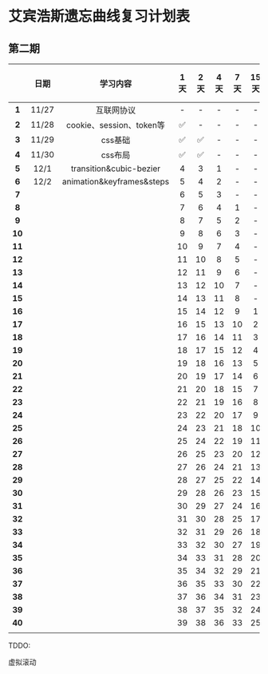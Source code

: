 # 艾宾浩斯遗忘曲线复习计划表

## 第二期

|        | 日期    | 学习内容                      | 1天  | 2天  | 4天  | 7天  | 15天 | 1个月 |
|:------:|:-----:|:-------------------------:|:---:|:---:|:---:|:---:|:---:|:---:|
| **1**  | 11/27 | 互联网协议                     | -   | -   | -   | -   | -   | -   |
| **2**  | 11/28 | cookie、session、token等     | ✅   | -   | -   | -   | -   | -   |
| **3**  | 11/29 | css基础                     | ✅   | ✅   | -   | -   | -   | -   |
| **4**  | 11/30 | css布局                     | ✅   | ✅   | -   | -   | -   | -   |
| **5**  | 12/1  | transition&cubic-bezier   | 4   | 3   | 1   | -   | -   | -   |
| **6**  | 12/2  | animation&keyframes&steps | 5   | 4   | 2   | -   | -   | -   |
| **7**  |       |                           | 6   | 5   | 3   | -   | -   | -   |
| **8**  |       |                           | 7   | 6   | 4   | 1   | -   | -   |
| **9**  |       |                           | 8   | 7   | 5   | 2   | -   | -   |
| **10** |       |                           | 9   | 8   | 6   | 3   | -   | -   |
| **11** |       |                           | 10  | 9   | 7   | 4   | -   | -   |
| **12** |       |                           | 11  | 10  | 8   | 5   | -   | -   |
| **13** |       |                           | 12  | 11  | 9   | 6   | -   | -   |
| **14** |       |                           | 13  | 12  | 10  | 7   | -   | -   |
| **15** |       |                           | 14  | 13  | 11  | 8   | -   | -   |
| **16** |       |                           | 15  | 14  | 12  | 9   | 1   | -   |
| **17** |       |                           | 16  | 15  | 13  | 10  | 2   | -   |
| **18** |       |                           | 17  | 16  | 14  | 11  | 3   | -   |
| **19** |       |                           | 18  | 17  | 15  | 12  | 4   | -   |
| **20** |       |                           | 19  | 18  | 16  | 13  | 5   | -   |
| **21** |       |                           | 20  | 19  | 17  | 14  | 6   | -   |
| **22** |       |                           | 21  | 20  | 18  | 15  | 7   | -   |
| **23** |       |                           | 22  | 21  | 19  | 16  | 8   | -   |
| **24** |       |                           | 23  | 22  | 20  | 17  | 9   | -   |
| **25** |       |                           | 24  | 23  | 21  | 18  | 10  | -   |
| **26** |       |                           | 25  | 24  | 22  | 19  | 11  | -   |
| **27** |       |                           | 26  | 25  | 23  | 20  | 12  | -   |
| **28** |       |                           | 27  | 26  | 24  | 21  | 13  | -   |
| **29** |       |                           | 28  | 27  | 25  | 22  | 14  | -   |
| **30** |       |                           | 29  | 28  | 26  | 23  | 15  | -   |
| **31** |       |                           | 30  | 29  | 27  | 24  | 16  | 1   |
| **32** |       |                           | 31  | 30  | 28  | 25  | 17  | 2   |
| **33** |       |                           | 32  | 31  | 29  | 26  | 18  | 3   |
| **34** |       |                           | 33  | 32  | 30  | 27  | 19  | 4   |
| **35** |       |                           | 34  | 33  | 31  | 28  | 20  | 5   |
| **36** |       |                           | 35  | 34  | 32  | 29  | 21  | 6   |
| **37** |       |                           | 36  | 35  | 33  | 30  | 22  | 7   |
| **38** |       |                           | 37  | 36  | 34  | 31  | 23  | 8   |
| **39** |       |                           | 38  | 37  | 35  | 32  | 24  | 9   |
| **40** |       |                           | 39  | 38  | 36  | 33  | 25  | 10  |
|        |       |                           |     |     |     |     |     |     |

TDDO: 

虚拟滚动
